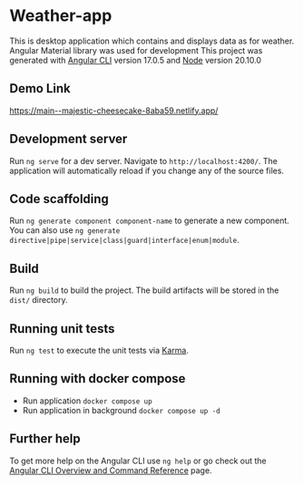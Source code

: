 # Weather-app
This is desktop application which contains and displays data as for weather.
Angular Material library was used for development
This project was generated with [Angular CLI](https://github.com/angular/angular-cli) version 17.0.5 and [Node](https://nodejs.org/en) version 20.10.0

## Demo Link
https://main--majestic-cheesecake-8aba59.netlify.app/

## Development server

Run `ng serve` for a dev server. Navigate to `http://localhost:4200/`. The application will automatically reload if you change any of the source files.

## Code scaffolding

Run `ng generate component component-name` to generate a new component. You can also use `ng generate directive|pipe|service|class|guard|interface|enum|module`.

## Build

Run `ng build` to build the project. The build artifacts will be stored in the `dist/` directory.

## Running unit tests

Run `ng test` to execute the unit tests via [Karma](https://karma-runner.github.io).

## Running with docker compose

- Run application `docker compose up`
- Run application in background `docker compose up -d`

## Further help

To get more help on the Angular CLI use `ng help` or go check out the [Angular CLI Overview and Command Reference](https://angular.io/cli) page.
